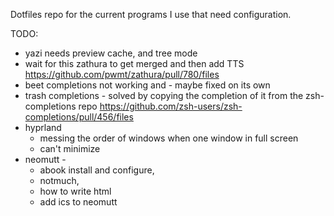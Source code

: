 Dotfiles repo for the current programs I use that need configuration.

TODO:
* yazi needs preview cache, and tree mode
* wait for this zathura to get merged and then add TTS https://github.com/pwmt/zathura/pull/780/files
* beet completions not working and - maybe fixed on its own
* trash completions - solved by copying the completion of it from the
   zsh-completions repo https://github.com/zsh-users/zsh-completions/pull/456/files
* hyprland 
    * messing the order of windows when one window in full screen
    * can't minimize
* neomutt -  
    * abook install and configure, 
    * notmuch, 
    * how to write html
    * add ics to neomutt
